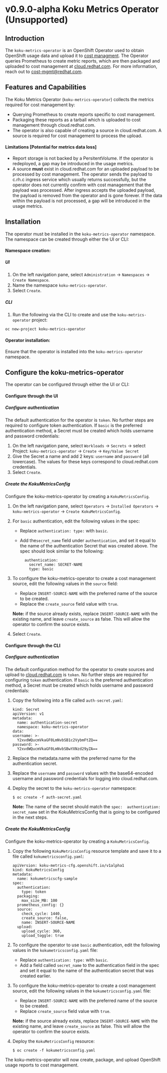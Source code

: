 # v0.9.0-alpha Koku Metrics Operator (Unsupported)
## Introduction
The `koku-metrics-operator` is an OpenShift Operator used to obtain OpenShift usage data and upload it to [cost managment](https://access.redhat.com/documentation/en-us/openshift_container_platform/4.5/html/getting_started_with_cost_management/assembly_introduction_cost_management). The Operator queries Prometheus to create metric reports, which are then packaged and uploaded to cost management at [cloud.redhat.com](https://cloud.redhat.com). For more information, reach out to <cost-mgmt@redhat.com>.
## Features and Capabilities
The Koku Metrics Operator (`koku-metrics-operator`) collects the metrics required for cost management by:
* Querying Prometheus to create reports specific to cost management.
* Packaging these reports as a tarball which is uploaded to cost management through cloud.redhat.com.
* The operator is also capable of creating a source in cloud.redhat.com. A source is required for cost management to process the upload.
#### Limitations [Potential for metrics data loss]
* Report storage is not backed by a PersitentVolume. If the operator is redeployed, a gap may be introduced in the usage metrics.
* A source **must** exist in cloud.redhat.com for an uploaded payload to be processed by cost management. The operator sends the payload to c.rh.c ingress service which usually returns successfully, but the operator does not currently confirm with cost management that the payload was processed. After ingress accepts the uploaded payload, the payload is removed from the operator and is gone forever. If the data within the payload is not processed, a gap will be introduced in the usage metrics.
## Installation
The operator must be installed in the `koku-metrics-operator` namespace. The namespace can be created through either the UI or CLI:
#### Namespace creation:
##### UI
1. On the left navigation pane, select `Administration` -> `Namespaces` -> `Create Namespace`.
2. Name the namespace `koku-metrics-operator`.
3. Select `Create`.
##### CLI
1. Run the following via the CLI to create and use the `koku-metrics-operator` project:
```
oc new-project koku-metrics-operator
```
#### Operator installation:
Ensure that the operator is installed into the `koku-metrics-operator` namespace.

## Configure the koku-metrics-operator
The operator can be configured through either the UI or CLI:
#### Configure through the UI
##### Configure authentication
The default authentication for the operator is `token`. No further steps are required to configure token authentication. If `basic` is the preferred authentication method, a Secret must be created which holds username and password credentials:
1. On the left navigation pane, select `Workloads` -> `Secrets` -> select Project: `koku-metrics-operator` -> `Create` -> `Key/Value Secret`
2. Give the Secret a name and add 2 keys: `username` and `password` (all lowercase). The values for these keys correspond to cloud.redhat.com credentials.
3. Select `Create`.
##### Create the KokuMetricsConfig
Configure the koku-metrics-operator by creating a `KokuMetricsConfig`.
1. On the left navigation pane, select `Operators` -> `Installed Operators` -> `koku-metrics-operator` -> `Create KokuMetricsConfig`.
2. For `basic` authentication, edit the following values in the spec:
    * Replace `authentication: type:` with `basic`.
    * Add the`secret_name` field under `authentication`, and set it equal to the name of the authentication Secret that was created above. The spec should look similar to the following:

        ```
          authentication:
            secret_name: SECRET-NAME
            type: basic
        ```

3. To configure the koku-metrics-operator to create a cost management source, edit the following values in the `source` field:
    * Replace `INSERT-SOURCE-NAME` with the preferred name of the source to be created.
    * Replace the `create_source` field value with `true`.

    **Note:** if the source already exists, replace `INSERT-SOURCE-NAME` with the existing name, and leave `create_source` as false. This will allow the operator to confirm the source exists.
4. Select `Create`.

#### Configure through the CLI
##### Configure authentication
The default configuration method for the operator to create sources and upload to [cloud.redhat.com](https://cloud.redhat.com/) is `token`. No further steps are required for configuring `token` authentication. If `basic` is the preferred authentication method, a Secret must be created which holds username and password credentials:
1. Copy the following into a file called `auth-secret.yaml`:

    ```
    kind: Secret
    apiVersion: v1
    metadata:
      name: authentication-secret
      namespace: koku-metrics-operator
    data:
    username: >-
      Y2xvdWQucmVkaGF0LmNvbSB1c2VybmFtZQ==
    password: >-
      Y2xvdWQucmVkaGF0LmNvbSBwYXNzd29yZA==
    ```

2. Replace the metadata.name with the preferred name for the authentication secret.
3. Replace the `username` and `password` values with the base64-encoded username and password credentials for logging into cloud.redhat.com.
4. Deploy the secret to the `koku-metrics-operator` namespace:
    ```
    $ oc create -f auth-secret.yaml
    ```

    **Note:** The name of the secret should match the `spec:  authentication:  secret_name` set in the KokuMetricsConfig that is going to be configured in the next steps.

##### Create the KokuMetricsConfig
Configure the koku-metrics-operator by creating a `KokuMetricsConfig`.
1. Copy the following `KokuMetricsConfig` resource template and save it to a file called `kokumetricsconfig.yaml`:

    ```
    apiVersion: koku-metrics-cfg.openshift.io/v1alpha1
    kind: KokuMetricsConfig
    metadata:
      name: kokumetricscfg-sample
    spec:
      authentication:
        type: token
      packaging:
        max_size_MB: 100
      prometheus_config: {}
      source:
        check_cycle: 1440,
        create_source: false,
        name: INSERT-SOURCE-NAME
      upload:
        upload_cycle: 360,
        upload_toggle: true
    ```

2. To configure the operator to use `basic` authentication, edit the following values in the `kokumetricsconfig.yaml` file:
    * Replace `authentication: type:` with `basic`.
    * Add a field called `secret_name` to the authentication field in the spec and set it equal to the name of the authentication secret that was created earlier.
3. To configure the koku-metrics-operator to create a cost management source, edit the following values in the `kokumetricsconfig.yaml` file:
    * Replace `INSERT-SOURCE-NAME` with the preferred name of the source to be created.
    * Replace `create_source` field value with `true`.

    **Note:** if the source already exists, replace `INSERT-SOURCE-NAME` with the existing name, and leave `create_source` as false. This will allow the operator to confirm the source exists.
4. Deploy the `KokuMetricsConfig` resource:
    ```
    $ oc create -f kokumetricsconfig.yaml
    ```

The koku-metrics-operator will now create, package, and upload OpenShift usage reports to cost management.